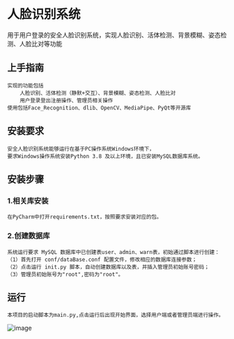 # 人脸识别系统
用于用户登录的安全人脸识别系统，实现人脸识别、活体检测、背景模糊、姿态检测、人脸比对等功能

## 上手指南
    实现的功能包括
        人脸识别、活体检测（静默+交互）、背景模糊、姿态检测、人脸比对
        用户登录登出注册操作、管理员相关操作
    使用包括Face_Recognition、dlib、OpenCV、MediaPipe、PyQt等开源库

## 安装要求
    安全人脸识别系统能够运行在基于PC操作系统Windows环境下，
    要求Windows操作系统安装Python 3.8 及以上环境，且已安装MySQL数据库系统。

## 安装步骤<br>
### 1.相关库安装
    在PyCharm中打开requirements.txt，按照要求安装对应的包。

### 2.创建数据库
    系统运行要求 MySQL 数据库中已创建表user、admin、warn表，初始通过脚本进行创建：
    （1）首先打开 conf/dataBase.conf 配置文件，修改相应的数据库连接参数；
    （2）点击运行 init.py 脚本，自动创建数据库以及表，并插入管理员初始账号密码；
    （3）管理员初始账号为"root",密码为"root"。

## 运行
    本项目的启动脚本为main.py,点击运行后出现开始界面，选择用户端或者管理员端进行操作。

![image](https://github.com/Usernamesisnotavailable/Su-Face-Recognition/blob/master/Logo.jpg)
